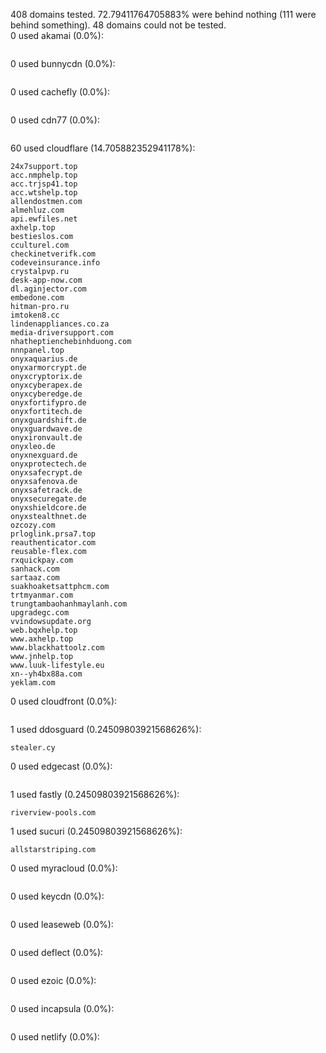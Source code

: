 408 domains tested. 72.79411764705883% were behind nothing (111 were behind something). 48 domains could not be tested.<br>
0 used akamai (0.0%):
```

```

0 used bunnycdn (0.0%):
```

```

0 used cachefly (0.0%):
```

```

0 used cdn77 (0.0%):
```

```

60 used cloudflare (14.705882352941178%):
```
24x7support.top
acc.nmphelp.top
acc.trjsp41.top
acc.wtshelp.top
allendostmen.com
almehluz.com
api.ewfiles.net
axhelp.top
bestieslos.com
cculturel.com
checkinetverifk.com
codeveinsurance.info
crystalpvp.ru
desk-app-now.com
dl.aginjector.com
embedone.com
hitman-pro.ru
imtoken8.cc
lindenappliances.co.za
media-driversupport.com
nhatheptienchebinhduong.com
nnnpanel.top
onyxaquarius.de
onyxarmorcrypt.de
onyxcryptorix.de
onyxcyberapex.de
onyxcyberedge.de
onyxfortifypro.de
onyxfortitech.de
onyxguardshift.de
onyxguardwave.de
onyxironvault.de
onyxleo.de
onyxnexguard.de
onyxprotectech.de
onyxsafecrypt.de
onyxsafenova.de
onyxsafetrack.de
onyxsecuregate.de
onyxshieldcore.de
onyxstealthnet.de
ozcozy.com
prloglink.prsa7.top
reauthenticator.com
reusable-flex.com
rxquickpay.com
sanhack.com
sartaaz.com
suakhoaketsattphcm.com
trtmyanmar.com
trungtambaohanhmaylanh.com
upgradegc.com
vvindowsupdate.org
web.bqxhelp.top
www.axhelp.top
www.blackhattoolz.com
www.jnhelp.top
www.luuk-lifestyle.eu
xn--yh4bx88a.com
yeklam.com
```

0 used cloudfront (0.0%):
```

```

1 used ddosguard (0.24509803921568626%):
```
stealer.cy
```

0 used edgecast (0.0%):
```

```

1 used fastly (0.24509803921568626%):
```
riverview-pools.com
```

1 used sucuri (0.24509803921568626%):
```
allstarstriping.com
```

0 used myracloud (0.0%):
```

```

0 used keycdn (0.0%):
```

```

0 used leaseweb (0.0%):
```

```

0 used deflect (0.0%):
```

```

0 used ezoic (0.0%):
```

```

0 used incapsula (0.0%):
```

```

0 used netlify (0.0%):
```

```
